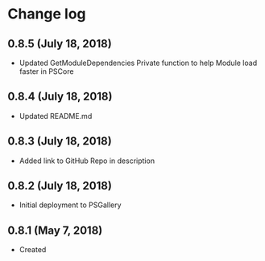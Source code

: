 # Change log

## 0.8.5 (July 18, 2018)

- Updated GetModuleDependencies Private function to help Module load faster in PSCore

## 0.8.4 (July 18, 2018)

- Updated README.md

## 0.8.3 (July 18, 2018)

- Added link to GitHub Repo in description

## 0.8.2 (July 18, 2018)

- Initial deployment to PSGallery

## 0.8.1 (May 7, 2018)

- Created

